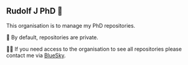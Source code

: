 ## Rudolf J PhD 📜
This organisation is to manage my PhD repositories.

📕 By default, repositories are private. 

🙋‍♀️ If you need access to the organisation to see all repositories please contact me via [BlueSky](https://bsky.app/profile/rudolfj.bsky.social).
